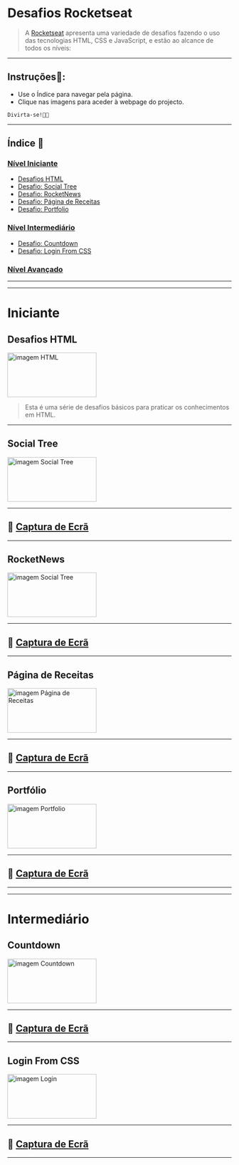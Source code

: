 # Desafios Rocketseat

> A [Rocketseat](https://rocketseat.com.br/) apresenta uma variedade de desafios fazendo o uso das tecnologias HTML, CSS e JavaScript, e estão ao alcance de todos os níveis:

---

## Instruções📑:

* Use o Índice para navegar pela página.
* Clique nas imagens para aceder à webpage  do projecto.

`Divirta-se!🏳️‍🌈`

---

## Índice 🚀

### [Nível Iniciante](#iniciante)

* [Desafios HTML](#desafios-html)
* [Desafio: Social Tree](#social-tree)
* [Desafio: RocketNews](#rocketnews)
* [Desafio: Página de Receitas](#página-de-receitas)
* [Desafio: Portfolio](#portfolio)

### [Nível Intermediário](#intermediário) 

* [Desafio: Countdown](#countdown)
* [Desafio: Login From CSS](#login-from-css)

### [Nível Avançado](#)

---
---

# Iniciante

## Desafios HTML

[<img src="./iniciante/assets/html.webp" alt="imagem HTML" width="200px" height="100px" >](https://mellcosta.github.io/desafiosRocketseat/iniciante/desafios_html/desafios_html.html)

> Esta é uma série de desafios básicos para praticar os conhecimentos em HTML.

---

## Social Tree

[<img src="./iniciante/assets/social-tree-image.webp" alt="imagem Social Tree" width="200px" height="100px" >](https://mellcosta.github.io/desafiosRocketseat/iniciante/social_tree/social_tree.html)

---

## 📸 [Captura de Ecrã](https://mellcosta.github.io/desafiosRocketseat/iniciante/assets/socialTree.PNG)

---

## RocketNews

[<img src="./iniciante/assets/rocketnews-image.webp" alt="imagem Social Tree" width="200px" height="100px" >](https://mellcosta.github.io/desafiosRocketseat/iniciante/rocket_news/rocket_news.html)

---

## 📸 [Captura de Ecrã](https://mellcosta.github.io/desafiosRocketseat/iniciante/assets/rocket_news_mel.PNG)

---

## Página de Receitas

[<img src="./iniciante/assets/cookbook-image.webp" alt="imagem Página de Receitas" width="200px" height="100px" >](https://mellcosta.github.io/desafiosRocketseat/iniciante/receitas/receitas.html)


---

## 📸 [Captura de Ecrã](https://mellcosta.github.io/desafiosRocketseat/iniciante/assets/calulú.PNG)

---

## Portfólio

[<img src="./iniciante/assets/portfolio.webp" alt="imagem Portfolio" width="200px" height="100px" >](https://mellcosta.github.io/desafiosRocketseat/iniciante/portfolio/portfolio.html)

---

## 📸 [Captura de Ecrã](https://mellcosta.github.io/desafiosRocketseat/iniciante/assets/portfolioMel.PNG)

---
---

# Intermediário

## Countdown


[<img src="./intermediario/assets/countdown_read.webp" alt="imagem Countdown" width="200px" height="100px" >](https://mellcosta.github.io/desafiosRocketseat/intermediario/countdown/countdown.html)

---

## 📸 [Captura de Ecrã](https://mellcosta.github.io/desafiosRocketseat/intermediario/assets/countdownMel.PNG)

---

## Login From CSS


[<img src="./intermediario/assets/login.webp" alt="imagem Login" width="200px" height="100px" >](https://mellcosta.github.io/desafiosRocketseat/intermediario/login/login.html)

---

## 📸 [Captura de Ecrã](https://mellcosta.github.io/desafiosRocketseat/intermediario/assets/loginMel.PNG)

---
